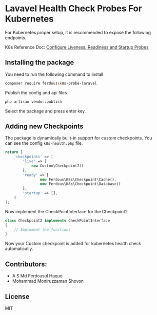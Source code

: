 # Lavavel Health Check Probes For Kubernetes
For Kubernetes proper setup, it is recommended to expose the following endpoints.

K8s Reference Doc: [Configure Liveness, Readiness and Startup Probes](https://kubernetes.io/docs/tasks/configure-pod-container/configure-liveness-readiness-startup-probes/)

## Installing the package
You need to run the following command to install

```bash
composer require ferdous\k8s-probe-laravel
```

Publish the config and api files

```bash
php artisan vendor:publish
```
Select the package and press enter key.

## Adding new Checkpoints
The package is dynamically built-in support for custom checkpoints. You can see the config `k8s-health.php` file.

```php
return [
    'checkpoints' => [
        'live' => [
            new Custom\Checkpoint2()
        ],
        'ready' => [
                new Ferdous\K8s\Checkpoint\Cache(),
                new Ferdous\K8s\Checkpoint\Database()
        ],
        'startup' => [],
    ]
];
```

Now implement the CheckPointInterface for the Checkpoint2

```php
class Checkpoint2 implements CheckPointInterface
{
    // Implement the functions
}
```
Now your Custom checkpoint is added for kubernetes health check automatically.

## Contributors:
- A S Md Ferdousul Haque
- Mohammad Moniruzzaman Shovon

## License
MIT
